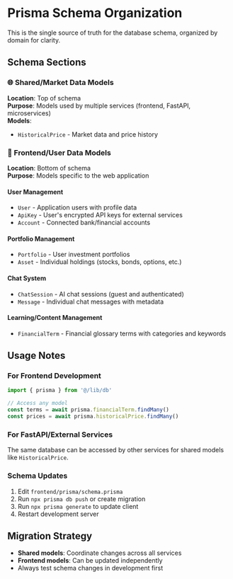# Prisma Schema Organization

This is the single source of truth for the database schema, organized by domain for clarity.

## Schema Sections

### 🌐 Shared/Market Data Models
**Location**: Top of schema  
**Purpose**: Models used by multiple services (frontend, FastAPI, microservices)  
**Models**:
- `HistoricalPrice` - Market data and price history

### 👥 Frontend/User Data Models  
**Location**: Bottom of schema  
**Purpose**: Models specific to the web application

#### User Management
- `User` - Application users with profile data
- `ApiKey` - User's encrypted API keys for external services
- `Account` - Connected bank/financial accounts

#### Portfolio Management
- `Portfolio` - User investment portfolios
- `Asset` - Individual holdings (stocks, bonds, options, etc.)

#### Chat System
- `ChatSession` - AI chat sessions (guest and authenticated)
- `Message` - Individual chat messages with metadata

#### Learning/Content Management
- `FinancialTerm` - Financial glossary terms with categories and keywords

## Usage Notes

### For Frontend Development
```typescript
import { prisma } from '@/lib/db'

// Access any model
const terms = await prisma.financialTerm.findMany()
const prices = await prisma.historicalPrice.findMany()
```

### For FastAPI/External Services
The same database can be accessed by other services for shared models like `HistoricalPrice`.

### Schema Updates
1. Edit `frontend/prisma/schema.prisma`
2. Run `npx prisma db push` or create migration
3. Run `npx prisma generate` to update client
4. Restart development server

## Migration Strategy
- **Shared models**: Coordinate changes across all services
- **Frontend models**: Can be updated independently
- Always test schema changes in development first